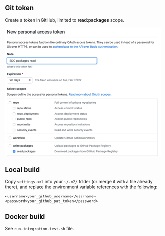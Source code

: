 ## Git token

Create a token in GitHub, limited to **read:packages** scope.

![token](token.png)

## Local build

Copy `settings.xml` into your `~/.m2/` folder (or merge it with a file already there), and replace the environment variable references with the following:

```
<username>your_github_username</username>
<password>your_github_pat_token</password>
```

## Docker build

See `run-integration-test.sh` file.

